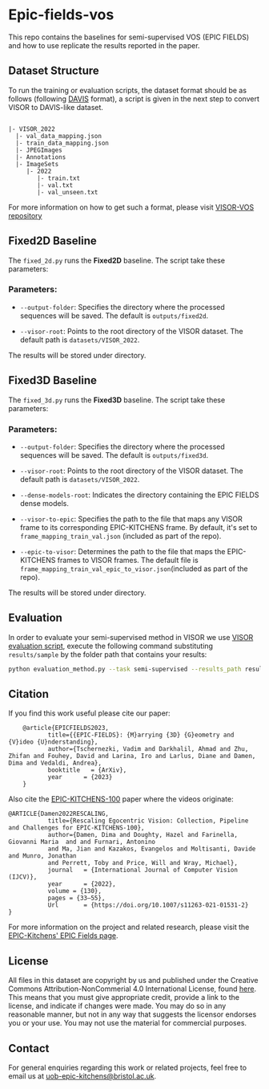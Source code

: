 # Epic-fields-vos
This repo contains the baselines for semi-supervised VOS (EPIC FIELDS) and how to use replicate the results reported in the paper.

## Dataset Structure
To run the training or evaluation scripts, the dataset format should be as follows (following [DAVIS](https://davischallenge.org/) format), a script is given in the next step to convert VISOR to DAVIS-like dataset.
```

|- VISOR_2022
  |- val_data_mapping.json
  |- train_data_mapping.json
  |- JPEGImages
  |- Annotations
  |- ImageSets
     |- 2022
        |- train.txt
        |- val.txt
        |- val_unseen.txt
```
For more information on how to get such a format, please visit [VISOR-VOS repository](https://github.com/epic-kitchens/VISOR-VOS)

## Fixed2D Baseline

The `fixed_2d.py` runs the **Fixed2D** baseline. The script take these parameters:

### Parameters:

- `--output-folder`: Specifies the directory where the processed sequences will be saved. The default is `outputs/fixed2d`.

- `--visor-root`: Points to the root directory of the VISOR dataset. The default path is `datasets/VISOR_2022`.

The results will be stored under <output-folder>  directory. 


## Fixed3D Baseline

The `fixed_3d.py` runs the **Fixed3D** baseline. The script take these parameters:

### Parameters:

- `--output-folder`: Specifies the directory where the processed sequences will be saved. The default is `outputs/fixed3d`.

- `--visor-root`: Points to the root directory of the VISOR dataset. The default path is `datasets/VISOR_2022`.

- `--dense-models-root`: Indicates the directory containing the EPIC FIELDS dense models. 

- `--visor-to-epic`: Specifies the path to the file that maps any VISOR frame to its corresponding EPIC-KITCHENS frame. By default, it's set to `frame_mapping_train_val.json` (included as part of the repo).

- `--epic-to-visor`: Determines the path to the file that maps the EPIC-KITCHENS frames to VISOR frames. The default file is `frame_mapping_train_val_epic_to_visor.json`(included as part of the repo).

The results will be stored under <output-folder>  directory. 

## Evaluation
In order to evaluate your semi-supervised method in VISOR we use [VISOR evaluation script](https://github.com/epic-kitchens/VISOR-VOS/tree/b6afe07691fad922ebacb42654046ef24a0fe3ba/evaldavis2017), execute the following command substituting `results/sample` by the folder path that contains your results:
```bash
python evaluation_method.py --task semi-supervised --results_path results/sample
```


## Citation
If you find this work useful please cite our paper:

```
    @article{EPICFIELDS2023,
           title={{EPIC-FIELDS}: {M}arrying {3D} {G}eometry and {V}ideo {U}nderstanding},
           author={Tschernezki, Vadim and Darkhalil, Ahmad and Zhu, Zhifan and Fouhey, David and Larina, Iro and Larlus, Diane and Damen, Dima and Vedaldi, Andrea},
           booktitle   = {ArXiv},
           year      = {2023}
    } 
```

Also cite the [EPIC-KITCHENS-100](https://epic-kitchens.github.io) paper where the videos originate:

```
@ARTICLE{Damen2022RESCALING,
           title={Rescaling Egocentric Vision: Collection, Pipeline and Challenges for EPIC-KITCHENS-100},
           author={Damen, Dima and Doughty, Hazel and Farinella, Giovanni Maria  and and Furnari, Antonino 
           and Ma, Jian and Kazakos, Evangelos and Moltisanti, Davide and Munro, Jonathan 
           and Perrett, Toby and Price, Will and Wray, Michael},
           journal   = {International Journal of Computer Vision (IJCV)},
           year      = {2022},
           volume = {130},
           pages = {33–55},
           Url       = {https://doi.org/10.1007/s11263-021-01531-2}
} 
```
For more information on the project and related research, please visit the [EPIC-Kitchens' EPIC Fields page](https://epic-kitchens.github.io/epic-fields/).


## License
All files in this dataset are copyright by us and published under the 
Creative Commons Attribution-NonCommerial 4.0 International License, found 
[here](https://creativecommons.org/licenses/by-nc/4.0/).
This means that you must give appropriate credit, provide a link to the license,
and indicate if changes were made. You may do so in any reasonable manner,
but not in any way that suggests the licensor endorses you or your use. You
may not use the material for commercial purposes.

## Contact

For general enquiries regarding this work or related projects, feel free to email us at [uob-epic-kitchens@bristol.ac.uk](mailto:uob-epic-kitchens@bristol.ac.uk).
